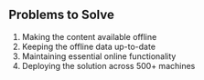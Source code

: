 ##  Problems to Solve

1. Making the content available offline <!-- .element: class="fragment" -->
2. Keeping the offline data up-to-date <!-- .element: class="fragment" -->
3. Maintaining essential online functionality <!-- .element: class="fragment" -->
4. Deploying the solution across 500+ machines <!-- .element: class="fragment" -->
